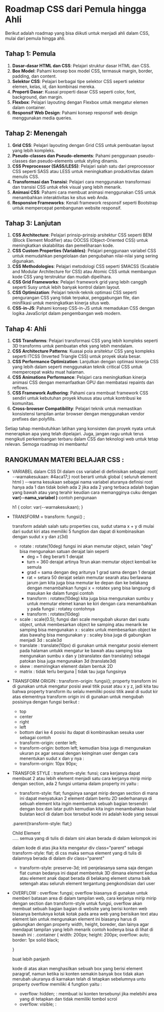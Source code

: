 # Roadmap CSS dari Pemula hingga Ahli

Berikut adalah roadmap yang bisa diikuti untuk menjadi ahli dalam CSS, mulai dari pemula hingga ahli.

## Tahap 1: Pemula
1. **Dasar-dasar HTML dan CSS**: Pelajari struktur dasar HTML dan CSS.
2. **Box Model**: Pahami konsep box model CSS, termasuk margin, border, padding, dan content.
3. **Selektor CSS**: Pelajari berbagai tipe selektor CSS seperti selektor elemen, kelas, id, dan kombinasi mereka.
4. **Properti Dasar**: Kuasai properti dasar CSS seperti color, font, background, dan margin.
5. **Flexbox**: Pelajari layouting dengan Flexbox untuk mengatur elemen dalam container.
6. **Responsif Web Design**: Pahami konsep responsif web design menggunakan media queries.

## Tahap 2: Menengah
1. **Grid CSS**: Pelajari layouting dengan Grid CSS untuk pembuatan layout yang lebih kompleks.
2. **Pseudo-classes dan Pseudo-elements**: Pahami penggunaan pseudo-classes dan pseudo-elements untuk styling dinamis.
3. **CSS Preprocessor (SASS/LESS)**: Pelajari salah satu dari preprocessor CSS seperti SASS atau LESS untuk meningkatkan produktivitas dalam menulis CSS.
4. **Transformasi dan Transisi**: Pelajari cara menggunakan transformasi dan transisi CSS untuk efek visual yang lebih menarik.
5. **Animasi CSS**: Pahami cara membuat animasi menggunakan CSS untuk menambahkan interaktivitas ke situs web Anda.
6. **Responsive Frameworks**: Kenali framework responsif seperti Bootstrap untuk mempercepat pembangunan website responsif.

## Tahap 3: Lanjutan
1. **CSS Architecture**: Pelajari prinsip-prinsip arsitektur CSS seperti BEM (Block Element Modifier) atau OOCSS (Object-Oriented CSS) untuk meningkatkan skalabilitas dan pemeliharaan kode.
2. **CSS Custom Properties (Variables)**: Pelajari penggunaan variabel CSS untuk memudahkan pengelolaan dan pengubahan nilai-nilai yang sering digunakan.
3. **CSS Methodologies**: Pelajari metodologi CSS seperti SMACSS (Scalable and Modular Architecture for CSS) atau Atomic CSS untuk membangun kode CSS yang terstruktur dan mudah dipelihara.
4. **CSS Grid Frameworks**: Pelajari framework grid yang lebih canggih seperti Susy untuk lebih banyak kontrol dalam layout.
5. **CSS Optimization**: Pelajari teknik-teknik optimasi CSS seperti pengurangan CSS yang tidak terpakai, penggabungan file, dan minifikasi untuk meningkatkan kinerja situs web.
6. **CSS-in-JS**: Pahami konsep CSS-in-JS untuk memadukan CSS dengan logika JavaScript dalam pengembangan web modern.

## Tahap 4: Ahli
1. **CSS Transforms**: Pelajari transformasi CSS yang lebih kompleks seperti 3D transforms untuk pembuatan efek yang lebih mendalam.
2. **CSS Architecture Patterns**: Kuasai pola arsitektur CSS yang kompleks seperti ITCSS (Inverted Triangle CSS) untuk proyek skala besar.
3. **CSS Performance Optimization**: Lanjutkan dengan optimasi kinerja CSS yang lebih dalam seperti menggunakan teknik critical CSS untuk mempercepat waktu muat halaman.
4. **CSS Animations Performance**: Pelajari cara meningkatkan kinerja animasi CSS dengan memanfaatkan GPU dan membatasi repaints dan reflows.
5. **CSS Framework Authoring**: Pahami cara membuat framework CSS sendiri untuk kebutuhan proyek khusus atau untuk kontribusi ke komunitas.
6. **Cross-browser Compatibility**: Pelajari teknik untuk memastikan konsistensi tampilan antar browser dengan menggunakan vendor prefixes dan polyfills.

Setiap tahap membutuhkan latihan yang konsisten dan proyek nyata untuk menerapkan apa yang telah dipelajari. Juga, jangan ragu untuk terus mengikuti perkembangan terbaru dalam CSS dan teknologi web untuk tetap relevan. Semoga roadmap ini membantu!



## RANGKUMAN MATERI BELAJAR CSS :
- VARIABEL dalam CSS 
    DI dalam css variabel di definisikan sebagai 
    :root{
    --warnakesukaan: #4aca17;}
    root berarti untuk global ( seluruh element html )
    --warna kesukaan sebagai nama variabel 
    aturanya definisi root hanya ada 1 dan tidak boleh ada 2 jika ada 2 yang terbaca adalah bagian yang bawah atau yang terahir
    keudian cara memangginya cuku dengan **var(--nama_variabel )**
    contoh pengunaan 

    h1 {
    color: var(--warnakesukaan);
    }

- TRANSFORM = transform: fungsi() ;

   transform adalah salah satu properties css, sudut utama x + y di mulai dari sudut kiri atas 
   memiliki 5 fungtion dan dapat di kombinasikan dengan sudut x y dan z(3d)
    - rotate : rotate(10deg)
        fungsi ini akan memutar object, selain "deg" bisa mengunakan satuan derajat lain seperti
        - deg = 1 deg berarti 1 derajat 
        - turn = 360 derajat artinya 1trun akan memutar object kembali ke semula
        - grad = sama dengan deg aritunya 1 grad sama dengan 1 derajat
        - rat = setara 50 derajat 
        selain memutar searah atau berlawana jarum jam kita juga bisa memutar ke depan dan ke belakang dengan menambahkan fungsi x = rotatex yang bisa langsung di masukan ke dalam fungsi 
        contoh 
        - transform : rotatex(10deg)
        kita juga bisa mengunakan sumbu y untuk memutar elemet kanan ke kiri dengan cara menambahkan y pada fungsi : rotatey contohnya 
        - transform : rotatex(10deg)
    - scale : scale(0.5);
        fungsi dari scale mengubah ukuran dari suatu object,
        untuk membesarkan object ke samping atau menarik ke samping bisa mengunakan x : scalex
        untuk membesarkan object ke atas bawahg bisa mengunakan y : scaley
        bisa juga di gabungkan menjadi 3d : scale3d
    - translate : translate(10px) 
        di gunakan untuk mengatur posisi element pada halaman untukk mengatur ke bawah atau samping bisa mengunakan sumbu x dan y (stranslatex dan translatey) sebagai patokan
        bisa juga mengunakan 3d (translate3d) 
    - skew : memiringkan element dalam bentuk 2D
    - matrix : tidak terlu berguna | tidak tau juga fungsinya

- TRANSFORM ORIGIN : transform-origin: fungsi();
   property transform ini di gunakan untuk mengatur posisi awal titik pusat atau x y z, jadi kita tau bahwa property transform itu selalu memiliki posisi titik awal di sudut kir atas elementnya transform origin ini di gunakan untuk mengubah posisinya dengan fungsi berikut :
   - top
   - center
   - right
   - left
   - bottom
  dari ke 4 posisi itu dapat di kombinasikan sesuka user sebagai contoh 
   - transform-origin: center left;
   - transform-origin: bottom left;
   kemudian bisa juga di mengunakan ukuran px agar sesuai dengan keinginan user dengan cara menentukan sudut x dan y nya :
   - transform-origin: 10px 90px;
- TRANSFOR STYLE : transform-style: funsi; 
  cara kerjanya dapat membuat 2 atau lebih element menjadi satu cara kerjanya mirip mirip dengan section, ada 2 fungsi untama dalam property ini yaitu :
   - transform-style: flat; 
     fungsinya sangat mirip dengan section di mana ini dapat menyatukan 2 element dalam bentu 2D sederhananya di sebuah element kita ingin membentuk sebuah bagian tersendiri dengan box dan latar putih kemudian kita ingin menambahkan bulat bulatan kecil di dalam box tersebut kode ini adalah kode yang sesuai 

    .parent{transform-style: flat;}
    <div class="parent">
        <div class="child">
            Child Element
        </div>
        .....
        semua yang di tulis di dalam sini akan berada di dalam kelompok ini
    </div>

    dalam kode di atas jika kita mengatur div class="parent" sebagai transform-style: flat; di css maka semua element yang di tulis di dalamnya berada di dalam div class="parent"
  - transform-style: preserve-3d; 
    inti penjelasanya sama saja dengan  flat cuman bedanya ini dapat membentuk 3D dimana element kedua atau element anak dapat berada di belakang element utama baik setengah atau seluruh element tergantung pengkondisian dari user 

- OVERFLOW : overflow: fungsi;
  overflow biasanya di gunakan untuk memberi batasan area di dalam tampilan web, cara kerjanya mirip mirip dengan section dan transform-style untuk fungsi, overflow akan membuat sebuah bagian bagian di website yang berisi konten web biasanya bentuknya kotak kotak pada area web yang berisikan text atau element lain untuk mengunakan element ini biasanya harus di gabungkan dengan property width, height, boreder, dan lainya agar mendapat tampilan yang lebih menarik contoh kodenya bisa di lihat di bawah ini :
      .container {
        width: 200px;
        height: 200px;
        overflow: auto;
        border: 1px solid black;
      
    }
    <div class="container">
    <p>
    buat lebih panjanh
    </p>
    </div>

  kode di atas akan menghasilkan sebuah box yang berisi element paragraf, namun ketika isi konten semakin banyak box tidak akan merubah ukuranya di karnakan telah di tetapkan sebelumnya 
  untu property overflow memiliki 4 fungtion yaitu : 
    - overflow: hidden; : membuat isi konten tersebunyi jika melebihi area yang di tetapkan dan tidak memiliki tombol scrol
    - overflow: visible; : 
